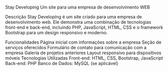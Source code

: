 Stay Developing
Um site para uma empresa de desenvolvimento WEB


Descrição
Stay Developing é um site criado para uma empresa de desenvolvimento web. Ele demonstra uma combinação de tecnologias front-end e back-end, incluindo PHP, JavaScript, HTML, CSS e o framework Bootstrap para um design responsivo e moderno.

Funcionalidades
Página inicial com informações sobre a empresa
Seção de serviços oferecidos
Formulário de contato para comunicação com a empresa
Galeria de projetos anteriores
Layout responsivo para dispositivos móveis
Tecnologias Utilizadas
Front-end: HTML, CSS, Bootstrap, JavaScript
Back-end: PHP
Banco de Dados: MySQL (se aplicável)
